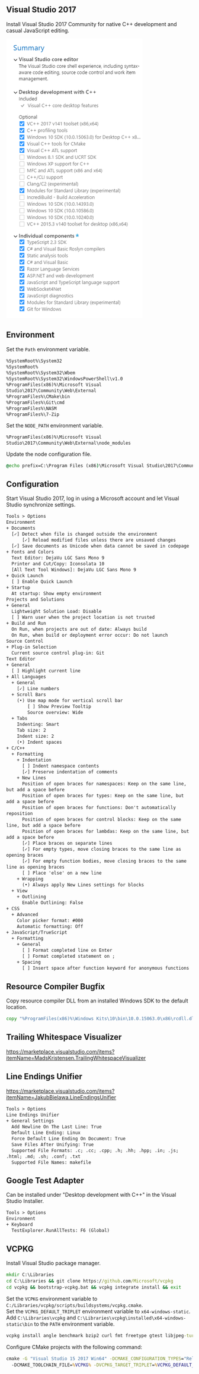 ﻿## Visual Studio 2017
Install Visual Studio 2017 Community for native C++ development and casual JavaScript editing.

![Configuration](vs2017.png)

## Environment
Set the `Path` environment variable.

```
%SystemRoot%\System32
%SystemRoot%
%SystemRoot%\System32\Wbem
%SystemRoot%\System32\WindowsPowerShell\v1.0
%ProgramFiles(x86)%\Microsoft Visual Studio\2017\Community\Web\External
%ProgramFiles%\CMake\bin
%ProgramFiles%\Git\cmd
%ProgramFiles%\NASM
%ProgramFiles%\7-Zip
```

Set the `NODE_PATH` environment variable.

```
%ProgramFiles(x86)%\Microsoft Visual Studio\2017\Community\Web\External\node_modules
```

Update the node configuration file.

```cmd
@echo prefix=C:\Program Files (x86)\Microsoft Visual Studio\2017\Community\Web\External > %UserProfile%\.npmrc
```

## Configuration
Start Visual Studio 2017, log in using a Microsoft account and let Visual Studio synchronize settings.

```
Tools > Options
Environment
+ Documents
  [✓] Detect when file is changed outside the environment
      [✓] Reload modified files unless there are unsaved changes
  [✓] Save documents as Unicode when data cannot be saved in codepage
+ Fonts and Colors
  Text Editor: DejaVu LGC Sans Mono 9
  Printer and Cut/Copy: Iconsolata 10
  [All Text Tool Windows]: DejaVu LGC Sans Mono 9
+ Quick Launch
  [ ] Enable Quick Launch
+ Startup
  At startup: Show empty environment
Projects and Solutions
+ General
  Lightweight Solution Load: Disable
  [ ] Warn user when the project location is not trusted
+ Build and Run
  On Run, when projects are out of date: Always build
  On Run, when build or deployment error occur: Do not launch
Source Control
+ Plug-in Selection
  Current source control plug-in: Git
Text Editor
+ General
  [ ] Highlight current line
+ All Languages
  + General
    [✓] Line numbers
  + Scroll Bars
    (•) Use map mode for vertical scroll bar
        [ ] Show Preview Tooltip
        Source overview: Wide
  + Tabs
    Indenting: Smart
    Tab size: 2
    Indent size: 2
    (•) Indent spaces
+ C/C++
  + Formatting
    + Indentation
      [ ] Indent namespace contents
      [✓] Preserve indentation of comments
    + New Lines
      Position of open braces for namespaces: Keep on the same line, but add a space before
      Position of open braces for types: Keep on the same line, but add a space before
      Position of open braces for functions: Don't automatically reposition
      Position of open braces for control blocks: Keep on the same line, but add a space before
      Position of open braces for lambdas: Keep on the same line, but add a space before
      [✓] Place braces on separate lines
      [✓] For empty types, move closing braces to the same line as opening braces
      [✓] For empty function bodies, move closing braces to the same line as opening braces
      [ ] Place 'else' on a new line
    + Wrapping
      (•) Always apply New Lines settings for blocks
  + View
    + Outlining
      Enable Outlining: False
+ CSS
  + Advanced
    Color picker format: #000
    Automatic formatting: Off
+ JavaScript/TrueScript
  + Formatting
    + General
      [ ] Format completed line on Enter
      [ ] Format completed statement on ;
    + Spacing
      [ ] Insert space after function keyword for anonymous functions
```

## Resource Compiler Bugfix
Copy resource compiler DLL from an installed Windows SDK to the default location.

```cmd
copy "%ProgramFiles(x86)%\Windows Kits\10\bin\10.0.15063.0\x86\rcdll.dll" "%ProgramFiles(x86)%\Windows Kits\10\bin\x86\rcdll.dll"
```

## Trailing Whitespace Visualizer
<https://marketplace.visualstudio.com/items?itemName=MadsKristensen.TrailingWhitespaceVisualizer>

## Line Endings Unifier
<https://marketplace.visualstudio.com/items?itemName=JakubBielawa.LineEndingsUnifier>

```
Tools > Options
Line Endings Unifier
+ General Settings
  Add Newline On The Last Line: True
  Default Line Ending: Linux
  Force Default Line Ending On Document: True
  Save Files After Unifying: True
  Supported File Formats: .c; .cc; .cpp; .h; .hh; .hpp; .in; .js; .html; .md; .sh; .conf; .txt
  Supported File Names: makefile
```

## Google Test Adapter
Can be installed under "Desktop development with C++" in the Visual Studio Installer.

```
Tools > Options
Environment
+ Keyboard
  TestExplorer.RunAllTests: F6 (Global)
```

## VCPKG
Install Visual Studio package manager.

```cmd
mkdir C:\Libraries
cd C:\Libraries && git clone https://github.com/Microsoft/vcpkg
cd vcpkg && bootstrap-vcpkg.bat && vcpkg integrate install && exit
```

Set the `VCPKG` environment variable to `C:/Libraries/vcpkg/scripts/buildsystems/vcpkg.cmake`.<br/>
Set the `VCPKG_DEFAULT_TRIPLET` environment variable to `x64-windows-static`.<br/>
Add `C:\Libraries\vcpkg` and `C:\Libraries\vcpkg\installed\x64-windows-static\bin` to the `PATH` environment variable.

```cmd
vcpkg install angle benchmark bzip2 curl fmt freetype gtest libjpeg-turbo libpng libssh2 openssl zlib
```

<!--
NOTE: If openssl fails because of a hash mismatch, save the [this][sbp] file to `C:\Libraries\vcpkg\downloads`.
[sbp]: http://strawberryperl.com/download/5.24.1.1/strawberry-perl-5.24.1.1-32bit-portable.zip
-->

Configure CMake projects with the following command:

```cmd
cmake -G "Visual Studio 15 2017 Win64" -DCMAKE_CONFIGURATION_TYPES="Release;Debug" ^
  -DCMAKE_TOOLCHAIN_FILE=%VCPKG% -DVCPKG_TARGET_TRIPLET=%VCPKG_DEFAULT_TRIPLET%
```
